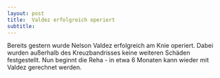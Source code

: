 ```yaml
---
layout: post
title:  Valdez erfolgreich operiert
subtitle:  
---
```


Bereits gestern wurde Nelson Valdez erfolgreich am Knie operiert. Dabei wurden außerhalb des Kreuzbandrisses keine weiteren Schäden festgestellt. Nun beginnt die Reha - in etwa 6 Monaten kann wieder mit Valdez gerechnet werden.


